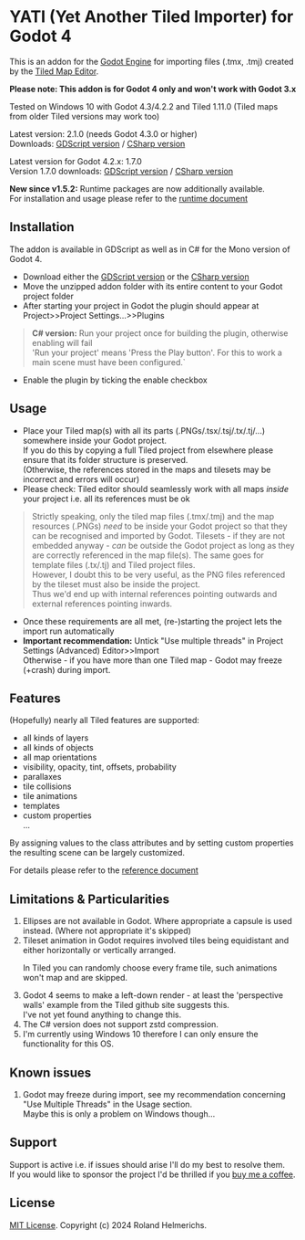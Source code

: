 # YATI (Yet Another Tiled Importer) for Godot 4

This is an addon for the [Godot Engine](https://godotengine.org) for importing files (.tmx, .tmj)
created by the [Tiled Map Editor](http://www.mapeditor.org).

**Please note: This addon is for Godot 4 only and won't work with Godot 3.x**

Tested on Windows 10 with Godot 4.3/4.2.2 and Tiled 1.11.0 (Tiled maps from older Tiled versions may work too)

Latest version: 2.1.0 (needs Godot 4.3.0 or higher)  
Downloads: [GDScript version](../../releases/download/v2.1.0/v2.1.0-gdscript.zip) / [CSharp version](../../releases/download/v2.1.0/v2.1.0-csharp.zip)

Latest version for Godot 4.2.x: 1.7.0  
Version 1.7.0 downloads: [GDScript version](../../releases/download/v1.7.0/v1.7.0-gdscript.zip) / [CSharp version](../../releases/download/v1.7.0/v1.7.0-csharp.zip)

**New since v1.5.2:** Runtime packages are now additionally available.  
For installation and usage please refer to the [runtime document](Runtime.md)

## Installation

The addon is available in GDScript as well as in C# for the Mono version of Godot 4.

- Download either the [GDScript version](../../releases/download/v2.1.0/v2.1.0-gdscript.zip) or the [CSharp version](../../releases/download/v2.1.0/v2.1.0-csharp.zip)
- Move the unzipped addon folder with its entire content to your Godot project folder
- After starting your project in Godot the plugin should appear at Project>>Project Settings...>>Plugins

>**C# version:** Run your project once for building the plugin, otherwise enabling will fail  
'Run your project' means 'Press the Play button'. For this to work a main scene must have been configured.`

- Enable the plugin by ticking the enable checkbox

## Usage

- Place your Tiled map(s) with all its parts (.PNGs/.tsx/.tsj/.tx/.tj/...) somewhere inside your Godot project.    
  If you do this by copying a full Tiled project from elsewhere please ensure that its folder structure is preserved.  
  (Otherwise, the references stored in the maps and tilesets may be incorrect and errors will occur)
- Please check: Tiled editor should seamlessly work with all maps *inside* your project i.e. all its references must be ok

> Strictly speaking, only the tiled map files (.tmx/.tmj) and the map resources (.PNGs) *need* to be inside your Godot project so that they can be recognised and imported by Godot.
Tilesets - if they are not embedded anyway - *can* be outside the Godot project as long as they are correctly referenced in the map file(s).
The same goes for template files (.tx/.tj) and Tiled project files.  
However, I doubt this to be very useful, as the PNG files referenced by the tileset must also be inside the project.  
Thus we'd end up with internal references pointing outwards and external references pointing inwards.

- Once these requirements are all met, (re-)starting the project lets the import run automatically
- **Important recommendation:** Untick "Use multiple threads" in Project Settings (Advanced) Editor>>Import  
Otherwise - if you have more than one Tiled map - Godot may freeze (+crash) during import.

## Features

(Hopefully) nearly all Tiled features are supported:
- all kinds of layers
- all kinds of objects
- all map orientations 
- visibility, opacity, tint, offsets, probability
- parallaxes
- tile collisions
- tile animations
- templates
- custom properties  
...

By assigning values to the class attributes and by setting custom properties the resulting scene can be largely customized.

For details please refer to the [reference document](Reference.md)

## Limitations & Particularities

1. Ellipses are not available in Godot. Where appropriate a capsule is used instead. (Where not appropriate it's skipped)
2. Tileset animation in Godot requires involved tiles being equidistant and either horizontally or vertically arranged.<p>
In Tiled you can randomly choose every frame tile, such animations won't map and are skipped.
3. Godot 4 seems to make a left-down render - at least the 'perspective walls' example from the Tiled github site suggests this.  
I've not yet found anything to change this.
4. The C# version does not support zstd compression.
5. I'm currently using Windows 10 therefore I can only ensure the functionality for this OS.

## Known issues

1. Godot may freeze during import, see my recommendation concerning "Use Multiple Threads" in the Usage section.  
Maybe this is only a problem on Windows though...

## Support

Support is active i.e. if issues should arise I'll do my best to resolve them.<br>
If you would like to sponsor the project I'd be thrilled if you [buy me a coffee](https://www.buymeacoffee.com/kiamo2).

## License
[MIT License](LICENSE). Copyright (c) 2024 Roland Helmerichs.
